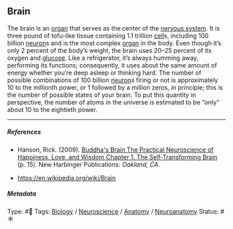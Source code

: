 ## Brain

The brain is an [organ]() that serves as the center of the [nervous system](). It is three pound of tofu-like tissue containing 1.1 trillion [cell]()s, including 100 billion [neuron](Neuron.md)s and is the most complex [organ]() in the body. Even though it’s only 2 percent of the body’s weight, the brain uses 20–25 percent of its oxygen and [glucose](). Like a refrigerator, it’s always humming away, performing its functions; consequently, it uses about the same amount of energy whether you’re deep asleep or thinking hard. The number of possible combinations of 100 billion [neuron](Neuron.md)s firing or not is approximately 10 to the millionth power, or 1 followed by a million zeros, in principle; this is the number of possible states of your brain. To put this quantity in perspective, the number of atoms in the universe is estimated to be “only” about 10 to the eightieth power.

---

##### References

* Hanson, Rick. (2009). [Buddha's Brain The Practical Neuroscience of Happiness, Love, and Wisdom Chapter 1. The Self-Transforming Brain](Buddha's%20Brain%20The%20Practical%20Neuroscience%20of%20Happiness,%20Love,%20and%20Wisdom%20Chapter%201.%20The%20Self-Transforming%20Brain.md) (p. 15). New Harbinger Publications: *Oakland, CA*.

* https://en.wikipedia.org/wiki/Brain

##### Metadata

Type: #🔴 
Tags: [Biology]() / [Neuroscience](Neuroscience.md) / [Anatomy]() / [Neuroanatomy](Neuroanatomy.md) 
Status: #☀️ 
